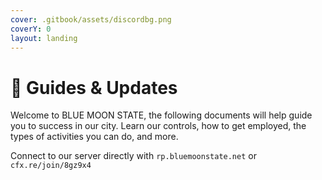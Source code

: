 ```yaml
---
cover: .gitbook/assets/discordbg.png
coverY: 0
layout: landing
---
```


# 🌚 Guides & Updates

Welcome to BLUE MOON STATE, the following documents will help guide you to success in our city. Learn our controls, how to get employed, the types of activities you can do, and more.



Connect to our server directly with `rp.bluemoonstate.net` or `cfx.re/join/8gz9x4`

<figure><img src="https://i.imgur.com/nMo5WY1.png" alt=""><figcaption></figcaption></figure>
